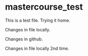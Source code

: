 # mastercourse_test
This is a test file. Trying it home.


Changes in file locally.

Changes in github.

Changes in file locally 2nd time.